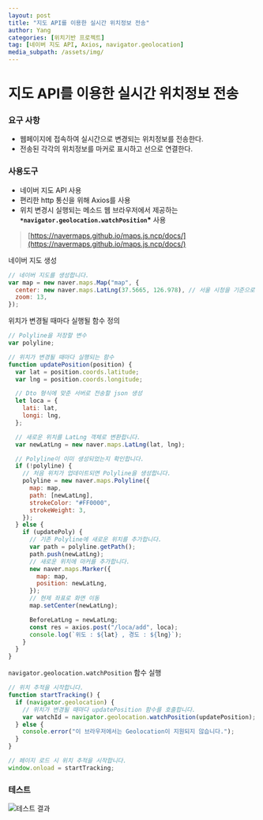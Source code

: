 ```yaml
---
layout: post
title: "지도 API를 이용한 실시간 위치정보 전송"
author: Yang
categories: [위치기반 프로젝트]
tag: [네이버 지도 API, Axios, navigator.geolocation]
media_subpath: /assets/img/
---
```


# 지도 API를 이용한 실시간 위치정보 전송

### 요구 사항

- 웹페이지에 접속하여 실시간으로 변경되는 위치정보를 전송한다.
- 전송된 각각의 위치정보를 마커로 표시하고 선으로 연결한다.

### 사용도구

- 네이버 지도 API 사용
- 편리한 http 통신을 위해 Axios를 사용
- 위치 변경시 실행되는 메소드
  웹 브라우저에서 제공하는 **`*navigator.geolocation.watchPosition`\*** 사용

> [https://navermaps.github.io/maps.js.ncp/docs/](https://navermaps.github.io/maps.js.ncp/docs/)

네이버 지도 생성

```jsx
// 네이버 지도를 생성합니다.
var map = new naver.maps.Map("map", {
  center: new naver.maps.LatLng(37.5665, 126.978), // 서울 시청을 기준으로 지도 생성
  zoom: 13,
});
```

위치가 변경될 때마다 실행될 함수 정의

```jsx
// Polyline을 저장할 변수
var polyline;

// 위치가 변경될 때마다 실행되는 함수
function updatePosition(position) {
  var lat = position.coords.latitude;
  var lng = position.coords.longitude;

  // Dto 형식에 맞춘 서버로 전송할 json 생성
  let loca = {
    lati: lat,
    longi: lng,
  };

  // 새로운 위치를 LatLng 객체로 변환합니다.
  var newLatLng = new naver.maps.LatLng(lat, lng);

  // Polyline이 이미 생성되었는지 확인합니다.
  if (!polyline) {
    // 처음 위치가 업데이트되면 Polyline을 생성합니다.
    polyline = new naver.maps.Polyline({
      map: map,
      path: [newLatLng],
      strokeColor: "#FF0000",
      strokeWeight: 3,
    });
  } else {
    if (updatePoly) {
      // 기존 Polyline에 새로운 위치를 추가합니다.
      var path = polyline.getPath();
      path.push(newLatLng);
      // 새로운 위치에 마커를 추가합니다.
      new naver.maps.Marker({
        map: map,
        position: newLatLng,
      });
      // 현제 좌표로 화면 이동
      map.setCenter(newLatLng);

      BeforeLatLng = newLatLng;
      const res = axios.post("/loca/add", loca);
      console.log(`위도 : ${lat} , 경도 : ${lng}`);
    }
  }
}
```

`navigator.geolocation.watchPosition` 함수 실행

```jsx
// 위치 추적을 시작합니다.
function startTracking() {
  if (navigator.geolocation) {
    // 위치가 변경될 때마다 updatePosition 함수를 호출합니다.
    var watchId = navigator.geolocation.watchPosition(updatePosition);
  } else {
    console.error("이 브라우저에서는 Geolocation이 지원되지 않습니다.");
  }
}

// 페이지 로드 시 위치 추적을 시작합니다.
window.onload = startTracking;
```

### 테스트

![테스트 결과](live_map_test)
